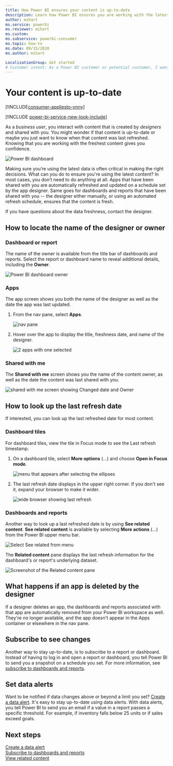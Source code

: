 ```yaml
---
title: How Power BI ensures your content is up-to-date
description: Learn how Power BI ensures you are working with the latest version of the data, report, dashboard, and app.
author: mihart
ms.service: powerbi
ms.reviewer: mihart
ms.custom:  
ms.subservice: powerbi-consumer
ms.topic: how-to
ms.date: 09/15/2020
ms.author: mihart

LocalizationGroup: Get started
# Customer intent: As a Power BI customer or potential customer, I want to be sure that I'm using the most-recent data and learn how to determine this.
---
```


# Your content is up-to-date

[!INCLUDE[consumer-appliesto-ynny](../includes/consumer-appliesto-ynny.md)]

[!INCLUDE [power-bi-service-new-look-include](../includes/power-bi-service-new-look-include.md)]

As a *business user*, you interact with content that is created by *designers* and shared with you. You might wonder if that content is up-to-date or maybe you just want to know when that content was last refreshed. Knowing that you are working with the freshest content gives you confidence.  
 
![Power BI dashboard](media/end-user-fresh/power-bi-dashboards.png)


Making sure you’re using the latest data is often critical in making the right decisions. What can you do to ensure you're using the latest content? In most cases, you don’t need to do anything at all. Apps that have been shared with you are automatically refreshed and updated on a schedule set by the app designer. Same goes for dashboards and reports that have been shared with you -- the designer either manually, or using an automated refresh schedule, ensures that the content is fresh.  

If you have questions about the data freshness, contact the designer.

## How to locate the name of the designer or owner

### Dashboard or report

The name of the owner is available from the title bar of dashboards and reports. Select the report or dashboard name to reveal additional details, including the **Owner**.

![Power BI dashboard owner](media/end-user-fresh/power-bi-designer.png)


### Apps

The app screen shows you both the name of the designer as well as the date the app was last updated.  

1. From the nav pane, select **Apps**.

    ![nav pane](media/end-user-fresh/power-bi-nav-apps.png)



2. Hover over the app to display the title, freshness date, and name of the designer. 

    ![2 apps with one selected](media/end-user-fresh/power-bi-apps.png)


### Shared with me
The **Shared with me** screen shows you the name of the content owner, as well as the date the content was last shared with you.

![shared with me screen showing Changed date and Owner](media/end-user-fresh/power-bi-shared.png) 


## How to look up the last refresh date
If interested, you can look up the last refreshed date for most content. 

### Dashboard tiles
For dashboard tiles, view the tile in Focus mode to see the Last refresh timestamp.

1. On a dashboard tile, select **More options** (...) and choose **Open in Focus mode**.

    ![menu that appears after selecting the ellipses](media/end-user-fresh/power-bi-fresh-focus.png)

2. The last refresh date displays in the upper right corner. If you don't see it, expand your browser to make it wider. 

    ![wide browser showing last refresh](media/end-user-fresh/power-bi-last-refresh.png)

### Dashboards and reports
Another way to look up a last refreshed date is by using **See  related content**.  **See related content** is available by selecting **More actions** (...) from the Power BI upper menu bar.

![Select See related from menu](media/end-user-fresh/power-bi-see-related.png)

The **Related content** pane displays the last refresh information for the dashboard's or report's underlying dataset.

![Screenshot of the Related content pane](media/end-user-fresh/power-bi-see-related-screen.png)

## What happens if an app is deleted by the designer

If a designer deletes an app, the dashboards and reports associated with that app are automatically removed from your Power BI workspace as well. They're no longer available, and the app doesn't appear in the Apps container or elsewhere in the nav pane.


## Subscribe to see changes
Another way to stay up-to-date, is to subscribe to a report or dashboard. Instead of having to log in and open a report or dashboard, you tell Power BI to send you a snapshot on a schedule you set.  For more information, see [subscribe to dashboards and reports](end-user-subscribe.md).

## Set data alerts
Want to be notified if data changes above or beyond a limit you set? [Create a data alert](end-user-alerts.md).  It's easy to stay up-to-date using data alerts. With data alerts, you tell Power BI to send you an email if a value in a report passes a specific threshold.  For example, if inventory falls below 25 units or if sales exceed goals.  

## Next steps
[Create a data alert](end-user-alerts.md)    
[Subscribe to dashboards and reports](end-user-subscribe.md)    
[View related content](end-user-related.md)    
